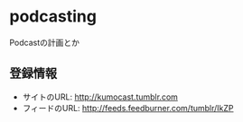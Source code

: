 # podcasting
Podcastの計画とか

## 登録情報
- サイトのURL: http://kumocast.tumblr.com
- フィードのURL: http://feeds.feedburner.com/tumblr/IkZP
